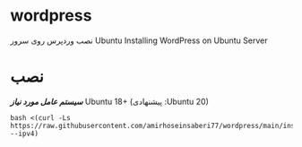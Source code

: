 # wordpress
نصب وردپرس روی سرور Ubuntu
Installing WordPress on Ubuntu Server

# نصب
***سیستم عامل مورد نیاز***
Ubuntu 18+ (پیشنهادی :Ubuntu 20)<br>

```
bash <(curl -Ls https://raw.githubusercontent.com/amirhoseinsaberi77/wordpress/main/install.sh --ipv4)
```
